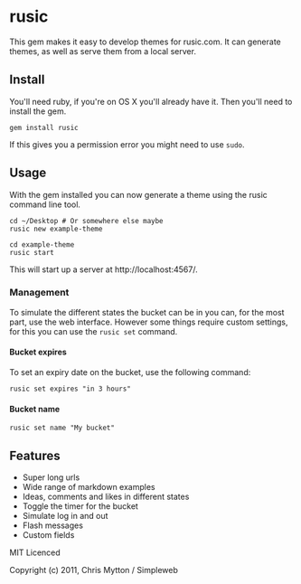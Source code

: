 rusic
=====

This gem makes it easy to develop themes for rusic.com. It can generate
themes, as well as serve them from a local server.

## Install

You'll need ruby, if you're on OS X you'll already have it. Then you'll
need to install the gem.

    gem install rusic

If this gives you a permission error you might need to use `sudo`.

## Usage

With the gem installed you can now generate a theme using the rusic
command line tool.

    cd ~/Desktop # Or somewhere else maybe
    rusic new example-theme

    cd example-theme
    rusic start

This will start up a server at http://localhost:4567/.

### Management

To simulate the different states the bucket can be in you can, for the
most part, use the web interface. However some things require custom
settings, for this you can use the `rusic set` command.

#### Bucket expires

To set an expiry date on the bucket, use the following command:

    rusic set expires "in 3 hours"

#### Bucket name

    rusic set name "My bucket"

## Features

* Super long urls
* Wide range of markdown examples
* Ideas, comments and likes in different states
* Toggle the timer for the bucket
* Simulate log in and out
* Flash messages
* Custom fields

MIT Licenced

Copyright (c) 2011, Chris Mytton / Simpleweb
